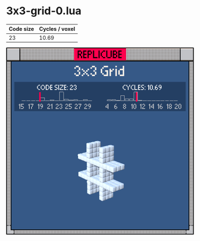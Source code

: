 # 3x3-grid-0.lua

| Code size | Cycles / voxel |
| --------- | -------------- |
| 23        | 10.69          |

![](3x3-grid-0.png)
